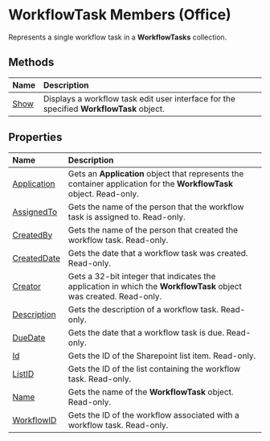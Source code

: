 
# WorkflowTask Members (Office)
Represents a single workflow task in a  **WorkflowTasks** collection.

## Methods



|**Name**|**Description**|
|:-----|:-----|
| [Show](a7256356-c935-e9ce-e510-6798ebd5563f.md)|Displays a workflow task edit user interface for the specified  **WorkflowTask** object.|

## Properties



|**Name**|**Description**|
|:-----|:-----|
| [Application](0a7dc052-3948-4f80-cbf4-56bc6e789353.md)|Gets an  **Application** object that represents the container application for the **WorkflowTask** object. Read-only.|
| [AssignedTo](bd1e368f-09f1-95ba-b421-40912fbc085c.md)|Gets the name of the person that the workflow task is assigned to. Read-only.|
| [CreatedBy](4821bd82-586c-2216-3f31-75fe6e0e7a2d.md)|Gets the name of the person that created the workflow task. Read-only.|
| [CreatedDate](342fdd16-bb45-7cea-293f-738e871cfd50.md)|Gets the date that a workflow task was created. Read-only.|
| [Creator](9b8bbf0b-69f6-3724-ad7c-b2cb0d61ff7b.md)|Gets a 32-bit integer that indicates the application in which the  **WorkflowTask** object was created. Read-only.|
| [Description](faa5a0ed-5bf0-8099-3c96-a266d8e54f13.md)|Gets the description of a workflow task. Read-only.|
| [DueDate](885e8317-8874-1b1e-7d8c-861e6755823a.md)|Gets the date that a workflow task is due. Read-only.|
| [Id](b2476a16-88f3-c611-de7b-23c5f73e237e.md)|Gets the ID of the Sharepoint list item. Read-only.|
| [ListID](012540e6-ed54-8bcd-9d43-5f83cc782b21.md)|Gets the ID of the list containing the workflow task. Read-only.|
| [Name](ff3969bc-3e0b-a3a8-06d3-59d3bd6b7775.md)|Gets the name of the  **WorkflowTask** object. Read-only.|
| [WorkflowID](3d7a291a-5958-c309-e2f1-3ebe8ecc9f4b.md)|Gets the ID of the workflow associated with a workflow task. Read-only.|
